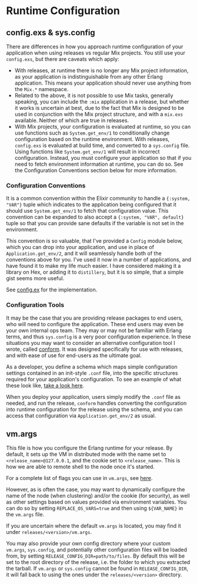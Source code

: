 # Runtime Configuration

## config.exs & sys.config

There are differences in how you approach runtime configuration of your application
when using releases vs regular Mix projects. You still use your `config.exs`, but
there are caveats which apply:

- With releases, at runtime there is no longer any Mix project information, as your
  application is indistinguishable from any other Erlang application. This means your
  application should never use anything from the `Mix.*` namespace.
- Related to the above, it is not possible to use Mix tasks, generally speaking, you
  can include the `:mix` application in a release, but whether it works is uncertain at
  best, due to the fact that Mix is designed to be used in conjunction with the Mix project
  structure, and with a `mix.exs` available. Neither of which are true in releases.
- With Mix projects, your configuration is evaluated at runtime, so you can use
  functions such as `System.get_env/1` to conditionally change configuration
  based on the runtime environment. With releases, `config.exs` is evaluated at
  build time, and converted to a `sys.config` file. Using functions like
  `System.get_env/1` will result in incorrect configuration. Instead, you must configure
  your application so that if you need to fetch environment information at runtime, you
  can do so. See the Configuration Conventions section below for more information.

### Configuration Conventions

It is a common convention within the Elixir community to handle a `{:system, "VAR"}` tuple
which indicates to the application being configured that it should use `System.get_env/1` to
fetch that configuration value. This convention can be expanded to also accept a `{:system, "VAR", default}`
tuple so that you can provide sane defaults if the variable is not set in the environment.

This convention is so valuable, that I've provided a `Config` module below, which you can drop into
your application, and use in place of `Application.get_env/2`, and it will seamlessly handle both of the
conventions above for you. I've used it now in a number of applications, and have found it to make
my life much easier. I have considered making it a library on Hex, or adding it to `distillery`, but
it is so simple, that a simple gist seems more useful.

See [config.ex](https://gist.github.com/bitwalker/a4f73b33aea43951fe19b242d06da7b9) for the implementation.

### Configuration Tools

It may be the case that you are providing release packages to end users, who will need to configure the
application. These end users may even be your own internal ops team. They may or may not be familiar with
Erlang terms, and thus `sys.config` is a very poor configuration experience. In these situations you may
want to consider an alternative configuration tool I wrote, called [conform](https://github.com/bitwalker/conform).
It was designed specifically for use with releases, and with ease of use for end-users as the ultimate goal.

As a developer, you define a schema which maps simple configuration settings contained in an init-style `.conf` file,
into the specific structures required for your application's configuration. To see an example of what these look
like, [take a look here](https://github.com/bitwalker/conform/tree/distillery#conf-files-and-schema-files).

When you deploy your application, users simply modify the `.conf` file as needed, and run the release, `conform` handles
converting the configuration into runtime configuration for the release using the schema, and you can access that
configuration via `Application.get_env/2` as usual.

## vm.args

This file is how you configure the Erlang runtime for your release. By default, it sets up the VM in distributed mode
with the name set to `<release_name>@127.0.0.1`, and the cookie set to `<release_name>`. This is how we are able to
remote shell to the node once it's started.

For a complete list of flags you can use in `vm.args`, see [here](http://erlang.org/doc/man/erl.html).

However, as is often the case, you may want to dynamically configure the name of the node (when clustering) and/or
the cookie (for security), as well as other settings based on values provided via environment variables. You can do
so by setting `REPLACE_OS_VARS=true` and then using `${VAR_NAME}` in the `vm.args` file.

If you are uncertain where the default `vm.args` is located, you may find it under `releases/<version>/vm.args`.

You may also provide your own config directory where your custom `vm.args`, `sys.config`, and potentially other
configuration files will be loaded from, by setting `RELEASE_CONFIG_DIR=path/to/files`. By default this will be set
to the root directory of the release, i.e. the folder to which you extracted the tarball. If `vm.args` or `sys.config`
cannot be found in `RELEASE_CONFIG_DIR`, it will fall back to using the ones under the `releases/<version>` directory.
